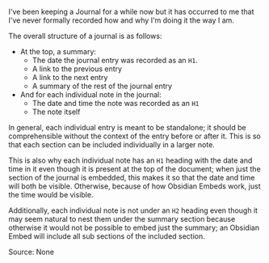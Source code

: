 I've been keeping a Journal for a while now but it has occurred to me that I've never formally recorded how and why I'm doing it the way I am.

The overall structure of a journal is as follows:

* At the top, a summary:
	* The date the journal entry was recorded as an `H1`.
	* A link to the previous entry
	* A link to the next entry
	* A summary of the rest of the journal entry
* And for each individual note in the journal:
	* The date and time the note was recorded as an `H1`
	* The note itself

In general, each individual entry is meant to be standalone; it should be comprehensible without the context of the entry before or after it. This is so that each section can be included individually in a larger note.

This is also why each individual note has an `H1` heading with the date and time in it even though it is present at the top of the document; when just the section of the journal is embedded, this makes it so that the date and time will both be visible. Otherwise, because of how Obsidian Embeds work, just the time would be visible.

Additionally, each individual note is not under an `H2` heading even though it may seem natural to nest them under the summary section because otherwise it would not be possible to embed just the summary; an Obsidian Embed will include all sub sections of the included section.

Source: None
